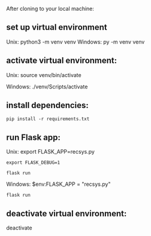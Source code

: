 After cloning to your local machine:

## set up virtual environment
Unix:
    python3 -m venv venv
Windows:
    py -m venv venv

## activate virtual environment: 
Unix:
    source venv/bin/activate

Windows:
    ./venv/Scripts/activate

## install dependencies: 
    pip install -r requirements.txt

## run Flask app: 
Unix:
    export FLASK_APP=recsys.py

    export FLASK_DEBUG=1

    flask run

Windows:
    $env:FLASK_APP = "recsys.py"

    flask run

## deactivate virtual environment:
deactivate